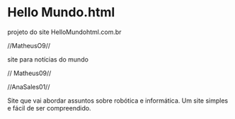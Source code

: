 
# Hello Mundo.html 
projeto do site HelloMundohtml.com.br


//MatheusO9//

site para notícias do mundo 

// Matheus09//

 

//AnaSales01//

Site que vai abordar assuntos sobre robótica e informática. 
Um site simples e fácil de ser compreendido.

